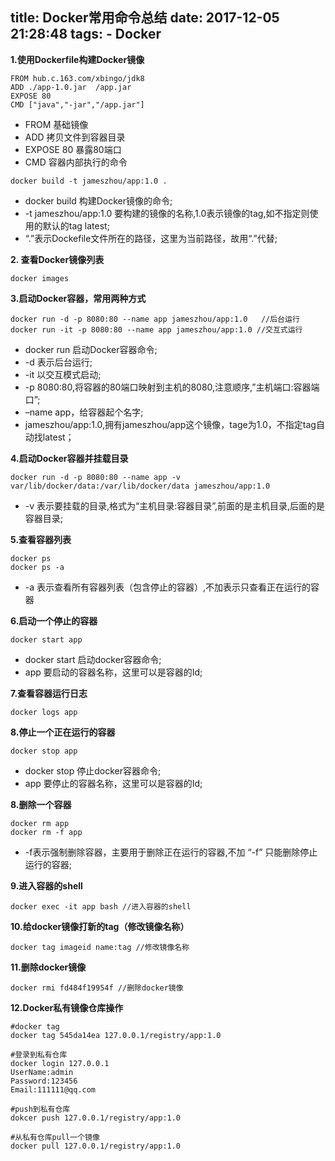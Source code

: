 title: Docker常用命令总结
date: 2017-12-05 21:28:48
tags: 
    - Docker
---

**1.使用Dockerfile构建Docker镜像**
```
FROM hub.c.163.com/xbingo/jdk8
ADD ./app-1.0.jar  /app.jar
EXPOSE 80
CMD ["java","-jar","/app.jar"]
```
* FROM 基础镜像
* ADD 拷贝文件到容器目录
* EXPOSE 80 暴露80端口
* CMD 容器内部执行的命令

<!-- more -->

```
docker build -t jameszhou/app:1.0 .
```
* docker build 构建Docker镜像的命令;
* -t jameszhou/app:1.0 要构建的镜像的名称,1.0表示镜像的tag,如不指定则使用的默认的tag latest;
* “.”表示Dockefile文件所在的路径，这里为当前路径，故用“.”代替;

**2. 查看Docker镜像列表**
```
docker images
```

**3.启动Docker容器，常用两种方式**
```
docker run -d -p 8080:80 --name app jameszhou/app:1.0   //后台运行
docker run -it -p 8080:80 --name app jameszhou/app:1.0 //交互式运行
```
* docker run 启动Docker容器命令;
* -d 表示后台运行;
* -it 以交互模式启动;
* -p 8080:80,将容器的80端口映射到主机的8080,注意顺序,”主机端口:容器端口”;
* –name app，给容器起个名字;
* jameszhou/app:1.0,拥有jameszhou/app这个镜像，tage为1.0，不指定tag自动找latest；

**4.启动Docker容器并挂载目录**
```
docker run -d -p 8080:80 --name app -v var/lib/docker/data:/var/lib/docker/data jameszhou/app:1.0   
```
* -v 表示要挂载的目录,格式为“主机目录:容器目录”,前面的是主机目录,后面的是容器目录;

**5.查看容器列表**

```
docker ps 
docker ps -a
```
* -a 表示查看所有容器列表（包含停止的容器）,不加表示只查看正在运行的容器

**6.启动一个停止的容器**

```
docker start app
```

* docker start 启动docker容器命令;
* app 要启动的容器名称，这里可以是容器的Id;

**7.查看容器运行日志**

```
docker logs app
```

**8.停止一个正在运行的容器**

```
docker stop app
```

* docker stop 停止docker容器命令;
* app 要停止的容器名称，这里可以是容器的Id;

**8.删除一个容器**

```
docker rm app   
docker rm -f app 

```
* -f表示强制删除容器，主要用于删除正在运行的容器,不加 “-f” 只能删除停止运行的容器;

**9.进入容器的shell**
```
docker exec -it app bash //进入容器的shell
```

**10.给docker镜像打新的tag（修改镜像名称）**

```
docker tag imageid name:tag //修改镜像名称
```
**11.删除docker镜像**

```
docker rmi fd484f19954f //删除docker镜像
```

**12.Docker私有镜像仓库操作**

```
#docker tag
docker tag 545da14ea 127.0.0.1/registry/app:1.0

#登录到私有仓库
docker login 127.0.0.1
UserName:admin
Password:123456
Email:111111@qq.com

#push到私有仓库
dokcer push 127.0.0.1/registry/app:1.0

#从私有仓库pull一个镜像
docker pull 127.0.0.1/registry/app:1.0
```



